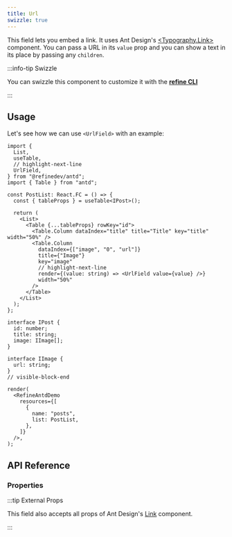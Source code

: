 ```yaml
---
title: Url
swizzle: true
---
```


This field lets you embed a link. It uses Ant Design's [<Typography.Link\>](https://ant.design/components/typography/) component. You can pass a URL in its `value` prop and you can show a text in its place by passing any `children`.

:::info-tip Swizzle

You can swizzle this component to customize it with the [**refine CLI**](/docs/packages/list-of-packages/index)

:::

## Usage

Let's see how we can use `<UrlField>` with an example:

```tsx live
import {
  List,
  useTable,
  // highlight-next-line
  UrlField,
} from "@refinedev/antd";
import { Table } from "antd";

const PostList: React.FC = () => {
  const { tableProps } = useTable<IPost>();

  return (
    <List>
      <Table {...tableProps} rowKey="id">
        <Table.Column dataIndex="title" title="Title" key="title" width="50%" />
        <Table.Column
          dataIndex={["image", "0", "url"]}
          title={"Image"}
          key="image"
          // highlight-next-line
          render={(value: string) => <UrlField value={value} />}
          width="50%"
        />
      </Table>
    </List>
  );
};

interface IPost {
  id: number;
  title: string;
  image: IImage[];
}

interface IImage {
  url: string;
}
// visible-block-end

render(
  <RefineAntdDemo
    resources={[
      {
        name: "posts",
        list: PostList,
      },
    ]}
  />,
);
```

## API Reference

### Properties

<PropsTable module="@refinedev/antd/UrlField" value-description="URL for link to reference to"/>

:::tip External Props

This field also accepts all props of Ant Design's [Link](https://ant.design/components/typography/#How-to-use-Typography.Link-in-react-router) component.

:::
